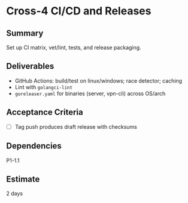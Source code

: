# Cross-4 CI/CD and Releases

## Summary
Set up CI matrix, vet/lint, tests, and release packaging.

## Deliverables
- GitHub Actions: build/test on linux/windows; race detector; caching
- Lint with `golangci-lint`
- `goreleaser.yaml` for binaries (server, vpn-cli) across OS/arch

## Acceptance Criteria
- [ ] Tag push produces draft release with checksums

## Dependencies
P1-1.1

## Estimate
2 days


